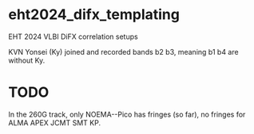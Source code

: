 # eht2024_difx_templating

EHT 2024 VLBI DiFX correlation setups

KVN Yonsei (Ky) joined and recorded bands b2 b3,
meaning b1 b4 are without Ky.

# TODO

In the 260G track, only NOEMA--Pico has fringes (so far),
no fringes for ALMA APEX JCMT SMT KP.
